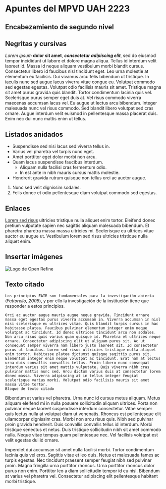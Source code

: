 # Apuntes del MPVD UAH 2223
## Encabezamiento de segundo nivel

## Negritas y cursivas
*Lorem ipsum* **dolor sit amet**, ***consectetur adipiscing elit***, sed do eiusmod tempor incididunt ut labore et dolore magna aliqua. Tellus id interdum velit laoreet id. Massa id neque aliquam vestibulum morbi blandit cursus. Consectetur libero id faucibus nisl tincidunt eget. Leo urna molestie at elementum eu facilisis. Dui vivamus arcu felis bibendum ut tristique. In iaculis nunc sed augue lacus viverra vitae congue eu. Volutpat commodo sed egestas egestas. Volutpat odio facilisis mauris sit amet. Tristique magna sit amet purus gravida quis blandit. Tortor condimentum lacinia quis vel. Scelerisque purus semper eget duis at. Vel risus commodo viverra maecenas accumsan lacus vel. Eu augue ut lectus arcu bibendum. Integer malesuada nunc vel risus commodo. Sed blandit libero volutpat sed cras ornare. Augue interdum velit euismod in pellentesque massa placerat duis. Enim nec dui nunc mattis enim ut tellus.

## Listados anidados
- Suspendisse sed nisi lacus sed viverra tellus in.
- Varius vel pharetra vel turpis nunc eget.
- Amet porttitor eget dolor morbi non arcu.
- Quam lacus suspendisse faucibus interdum.
  - Aliquam nulla facilisi cras fermentum odio.
  - In est ante in nibh mauris cursus mattis molestie.
-  Hendrerit gravida rutrum quisque non tellus orci ac auctor augue.
  1.  Nunc sed velit dignissim sodales.
  2.  Felis donec et odio pellentesque diam volutpat commodo sed egestas.
## Enlaces
[Lorem sed risus](https://mpvd.es) ultricies tristique nulla aliquet enim tortor. Eleifend donec pretium vulputate sapien nec sagittis aliquam malesuada bibendum. Et pharetra pharetra massa massa ultricies mi. Scelerisque eu ultrices vitae auctor eu augue ut. Vestibulum lorem sed risus ultricies tristique nulla aliquet enim.

## Insertar imágenes
![Logo de Open Refine](https://d33wubrfki0l68.cloudfront.net/3c988a78f4ddfdf4302932d866feda499368476d/d1ae7/img/openrefine_logo.svg)

## Texto citado
`Los principios FAIR son fundamentales para la investigación abierta` (*Fattorello, 2008*), y por ello la investigación de la institución tiene que responder a estos principios.


```
Orci ac auctor augue mauris augue neque gravida. Tincidunt ornare massa eget egestas purus viverra accumsan in. Viverra accumsan in nisl nisi scelerisque eu ultrices vitae. Quis blandit turpis cursus in hac habitasse platea. Faucibus pulvinar elementum integer enim neque volutpat ac tincidunt. Id donec ultrices tincidunt arcu non sodales. Non arcu risus quis varius quam quisque id. Pharetra et ultrices neque ornare. Consectetur adipiscing elit ut aliquam purus sit. Ac ut consequat semper viverra nam libero justo laoreet sit. Id consectetur purus ut faucibus. Lorem sed risus ultricies tristique nulla aliquet enim tortor. Habitasse platea dictumst quisque sagittis purus sit. Elementum integer enim neque volutpat ac tincidunt. Erat nam at lectus urna duis convallis convallis tellus. Proin libero nunc consequat interdum varius sit amet mattis vulputate. Quis viverra nibh cras pulvinar mattis nunc sed. Arcu dictum varius duis at consectetur lorem donec massa. Viverra adipiscing at in tellus integer feugiat scelerisque varius morbi. Volutpat odio facilisis mauris sit amet massa vitae tortor.
Bloque de texto citado
```

Bibendum at varius vel pharetra. Urna nunc id cursus metus aliquam. Metus aliquam eleifend mi in nulla posuere sollicitudin aliquam ultrices. Porta non pulvinar neque laoreet suspendisse interdum consectetur. Vitae semper quis lectus nulla at volutpat diam ut venenatis. Rhoncus est pellentesque elit ullamcorper dignissim cras. Morbi non arcu risus quis. Nibh sed pulvinar proin gravida hendrerit. Duis convallis convallis tellus id interdum. Morbi tristique senectus et netus. Duis tristique sollicitudin nibh sit amet commodo nulla. Neque vitae tempus quam pellentesque nec. Vel facilisis volutpat est velit egestas dui id ornare.

Imperdiet dui accumsan sit amet nulla facilisi morbi. Tortor condimentum lacinia quis vel eros. Sagittis vitae et leo duis. Netus et malesuada fames ac turpis egestas. Nec tincidunt praesent semper feugiat nibh sed pulvinar proin. Magna fringilla urna porttitor rhoncus. Urna porttitor rhoncus dolor purus non enim. Porttitor leo a diam sollicitudin tempor id eu nisl. Bibendum at varius vel pharetra vel. Consectetur adipiscing elit pellentesque habitant morbi tristique.
